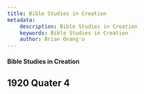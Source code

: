 ```yaml
---
title: Bible Studies in Creation
metadata:
    description: Bible Studies in Creation
    keywords: Bible Studies in Creation
    author: Brian Onang'o
---
```


#### Bible Studies in Creation

## 1920 Quater 4
